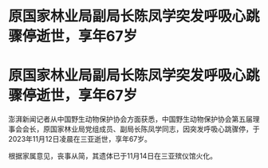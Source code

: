 # 原国家林业局副局长陈凤学突发呼吸心跳骤停逝世，享年67岁

# 原国家林业局副局长陈凤学突发呼吸心跳骤停逝世，享年67岁

澎湃新闻记者从中国野生动物保护协会方面获悉，中国野生动物保护协会第五届理事会会长，原国家林业局党组成员、副局长陈凤学同志，因突发呼吸心跳骤停，于2023年11月12日凌晨在三亚逝世，享年67岁。

根据家属意见，丧事从简，其遗体已于11月14日在三亚殡仪馆火化。

